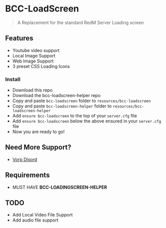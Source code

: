 # BCC-LoadScreen
> A Replacement for the standard RedM Server Loading screen

## Features
- Youtube video support
- Local Image Support
- Web Image Support
- 3 preset CSS Loading Icons

### Install
* Download this repo
* Download the bcc-loadscreen-helper repo
* Copy and paste `bcc-loadscreen` folder to `resources/bcc-loadscreen`
* Copy and paste `bcc-loadscreen-helper` folder to `resources/bcc-loadscreen-helper`
* Add `ensure bcc-loadscreen` to the top of your `server.cfg` file
* Add `ensure bcc-loadscreen` below the above ensured in your `server.cfg` file
* Now you are ready to go!

## Need More Support? 
- [Vorp Disord](https://discord.gg/DHGVAbCj7N)

## Requirements
- MUST HAVE **BCC-LOADINGSCREEN-HELPER**

## TODO
- Add Local Video File Support
- Add audio file support